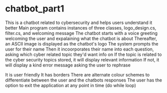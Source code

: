 # chatbot_part1
 This is a chatbot related to cybersecurity and helps users understand it better
 Main program contains instances of three classes, logo_design.cs, filter.cs, and welcoming message
 The chatbot starts with a voice greeting welcoming the user and expalaining what the chatbot is about
 Thereafter, an ASCII image is displayed as the chatbot's logo 
 The system prompts the user for their name
 Then it incoorporates their name into each question, asking which cyber related topic they'd want info on
 If the topic is related to the cyber security topics stored, it will display relevant information
 If not, it will display a kind error message asking the user to rephrase

 It is user friendly
 It has borders 
 There are alternate colour schemes to differentiate between the user and the chatbots responses
 The user has the option to exit the application at any point in time (do while loop)
